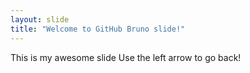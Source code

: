 ```yaml
---
layout: slide
title: "Welcome to GitHub Bruno slide!"
---
```

This is my awesome slide
Use the left arrow to go back!

